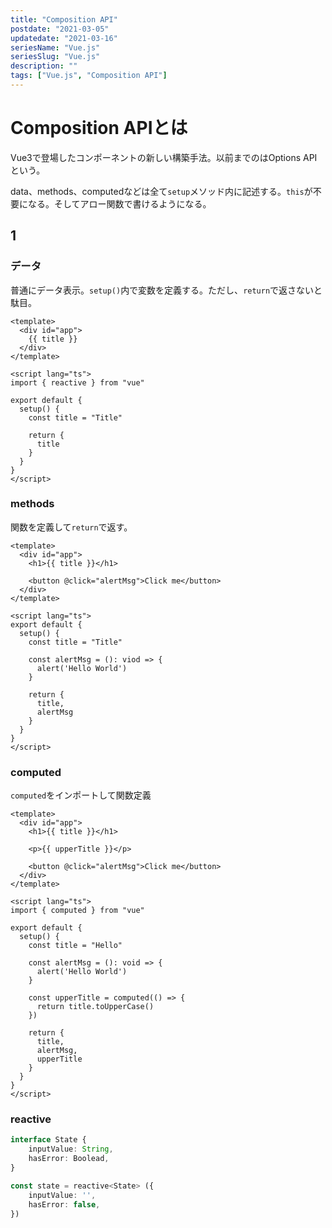 ```yaml
---
title: "Composition API"
postdate: "2021-03-05"
updatedate: "2021-03-16"
seriesName: "Vue.js"
seriesSlug: "Vue.js"
description: ""
tags: ["Vue.js", "Composition API"]
---
```


# Composition APIとは

Vue3で登場したコンポーネントの新しい構築手法。以前までのはOptions APIという。

data、methods、computedなどは全て`setup`メソッド内に記述する。`this`が不要になる。そしてアロー関数で書けるようになる。

## 1

### データ

普通にデータ表示。`setup()`内で変数を定義する。ただし、`return`で返さないと駄目。

```vue
<template>
  <div id="app">
    {{ title }}
  </div>
</template>

<script lang="ts">
import { reactive } from "vue"

export default {
  setup() {
    const title = "Title"

    return {
      title
    }
  }
}
</script>
```

### methods

関数を定義して`return`で返す。

```vue
<template>
  <div id="app">
    <h1>{{ title }}</h1>

    <button @click="alertMsg">Click me</button>
  </div>
</template>

<script lang="ts">
export default {
  setup() {
    const title = "Title"

    const alertMsg = (): viod => {
      alert('Hello World')
    }

    return {
      title,
      alertMsg
    }
  }
}
</script>
```

### computed

`computed`をインポートして関数定義

```vue
<template>
  <div id="app">
    <h1>{{ title }}</h1>

    <p>{{ upperTitle }}</p>

    <button @click="alertMsg">Click me</button>
  </div>
</template>

<script lang="ts">
import { computed } from "vue"

export default {
  setup() {
    const title = "Hello"

    const alertMsg = (): void => {
      alert('Hello World')
    }

    const upperTitle = computed(() => {
      return title.toUpperCase()
    })

    return {
      title,
      alertMsg,
      upperTitle
    }
  }
}
</script>
```

### reactive

```typescript
interface State {
	inputValue: String,
	hasError: Boolead,
}

const state = reactive<State> ({
	inputValue: '',
	hasError: false,
})
```

